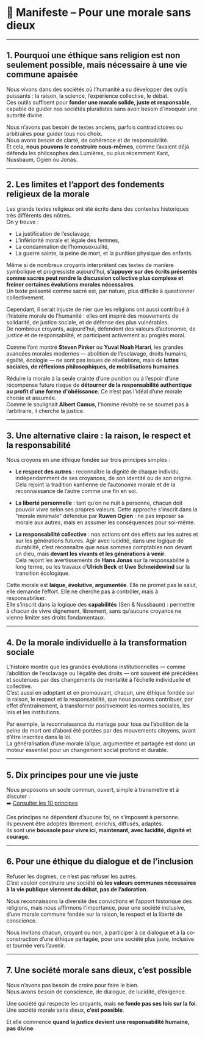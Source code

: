 # 📢 Manifeste – Pour une morale sans dieux

---

## 1. Pourquoi une éthique sans religion est non seulement possible, mais nécessaire à une vie commune apaisée

Nous vivons dans des sociétés où l’humanité a su développer des outils puissants : la raison, la science, l’expérience collective, le débat.  
Ces outils suffisent pour **fonder une morale solide, juste et responsable**, capable de guider nos sociétés pluralistes sans avoir besoin d’invoquer une autorité divine.

Nous n’avons pas besoin de textes anciens, parfois contradictoires ou arbitraires pour guider tous nos choix.  
Nous avons besoin de clarté, de cohérence et de responsabilité.  
Et cela, **nous pouvons le construire nous-mêmes**, comme l’avaient déjà défendu les philosophes des Lumières, ou plus récemment Kant, Nussbaum, Ogien ou Jonas.

---

## 2. Les limites et l’apport des fondements religieux de la morale

Les grands textes religieux ont été écrits dans des contextes historiques très différents des nôtres.  
On y trouve :

- La justification de l’esclavage,  
- L’infériorité morale et légale des femmes,  
- La condamnation de l’homosexualité,  
- La guerre sainte, la peine de mort, et la punition physique des enfants.

Même si de nombreux croyants interprètent ces textes de manière symbolique et progressiste aujourd’hui, **s’appuyer sur des écrits présentés comme sacrés peut rendre la discussion collective plus complexe et freiner certaines évolutions morales nécessaires**.  
Un texte présenté comme sacré est, par nature, plus difficile à questionner collectivement.

Cependant, il serait injuste de nier que les religions ont aussi contribué à l’histoire morale de l’humanité : elles ont inspiré des mouvements de solidarité, de justice sociale, et de défense des plus vulnérables.  
De nombreux croyants, aujourd’hui, défendent des valeurs d’autonomie, de justice et de responsabilité, et participent activement au progrès moral.

Comme l’ont montré **Steven Pinker** ou **Yuval Noah Harari**, les grandes avancées morales modernes — abolition de l’esclavage, droits humains, égalité, écologie — ne sont pas issues de révélations, mais de **luttes sociales, de réflexions philosophiques, de mobilisations humaines**.

Réduire la morale à la seule crainte d’une punition ou à l’espoir d’une récompense future risque de **détourner de la responsabilité authentique au profit d'une forme d'obéissance**. Ce n’est pas l’idéal d’une morale choisie et assumée.  
Comme le soulignait **Albert Camus**, l’homme révolté ne se soumet pas à l’arbitraire, il cherche la justice.

---

## 3. Une alternative claire : la raison, le respect et la responsabilité

Nous croyons en une éthique fondée sur trois principes simples :

- **Le respect des autres** : reconnaître la dignité de chaque individu, indépendamment de ses croyances, de son identité ou de son origine. Cela rejoint la tradition kantienne de l’autonomie morale et de la reconnaissance de l’autre comme une fin en soi.

- **La liberté personnelle** : tant qu’on ne nuit à personne, chacun doit pouvoir vivre selon ses propres valeurs. Cette approche s’inscrit dans la "morale minimale" défendue par **Ruwen Ogien** : ne pas imposer sa morale aux autres, mais en assumer les conséquences pour soi-même.

- **La responsabilité collective** : nos actions ont des effets sur les autres et sur les générations futures. Agir avec lucidité, dans une logique de durabilité, c’est reconnaître que nous sommes comptables non devant un dieu, mais **devant les vivants et les générations à venir**.  
  Cela rejoint les avertissements de **Hans Jonas** sur la responsabilité à long terme, ou les travaux d’**Ulrich Beck** et **Uwe Schneidewind** sur la transition écologique.

Cette morale est **laïque, évolutive, argumentée**. Elle ne promet pas le salut, elle demande l’effort. Elle ne cherche pas à contrôler, mais à responsabiliser.  
Elle s’inscrit dans la logique des **capabilités** (Sen & Nussbaum) : permettre à chacun de vivre dignement, librement, sans qu’aucune croyance ne vienne limiter ses droits fondamentaux.

---

## 4. De la morale individuelle à la transformation sociale

L’histoire montre que les grandes évolutions institutionnelles — comme l’abolition de l’esclavage ou l’égalité des droits — ont souvent été précédées et soutenues par des changements de mentalité à l’échelle individuelle et collective.  
C’est aussi en adoptant et en promouvant, chacun, une éthique fondée sur la raison, le respect et la responsabilité, que nous pouvons contribuer, par effet d’entraînement, à transformer positivement les normes sociales, les lois et les institutions.

Par exemple, la reconnaissance du mariage pour tous ou l’abolition de la peine de mort ont d’abord été portées par des mouvements citoyens, avant d’être inscrites dans la loi.  
La généralisation d’une morale laïque, argumentée et partagée est donc un moteur essentiel pour un changement social profond et durable.

---

## 5. Dix principes pour une vie juste

Nous proposons un socle commun, ouvert, simple à transmettre et à discuter :  
➡️ [Consulter les 10 principes](principes.md)

Ces principes ne dépendent d’aucune foi, ne s’imposent à personne.  
Ils peuvent être adoptés librement, enrichis, diffusés, adaptés.  
Ils sont une **boussole pour vivre ici, maintenant, avec lucidité, dignité et courage.**

---

## 6. Pour une éthique du dialogue et de l’inclusion

Refuser les dogmes, ce n’est pas refuser les autres.  
C’est vouloir construire une société **où les valeurs communes nécessaires à la vie publique viennent du débat, pas de l’adoration**.

Nous reconnaissons la diversité des convictions et l’apport historique des religions, mais nous affirmons l'importance, pour une société inclusive, d’une morale commune fondée sur la raison, le respect et la liberté de conscience.

Nous invitons chacun, croyant ou non, à participer à ce dialogue et à la co-construction d’une éthique partagée, pour une société plus juste, inclusive et tournée vers l’avenir.

---

## 7. Une société morale sans dieux, c’est possible

Nous n’avons pas besoin de croire pour faire le bien.  
Nous avons besoin de conscience, de dialogue, de lucidité, d’exigence.

Une société qui respecte les croyants, mais **ne fonde pas ses lois sur la foi**.  
Une société morale sans dieux, **c’est possible**.

Et elle commence **quand la justice devient une responsabilité humaine, pas divine**.
